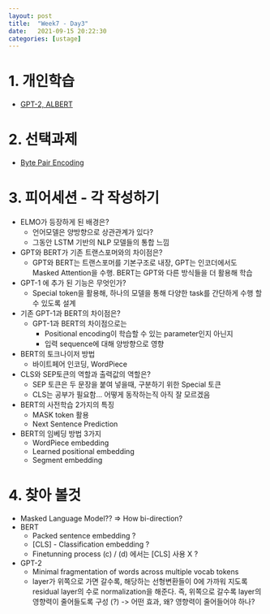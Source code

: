 ```yaml
---
layout: post
title:  "Week7 - Day3"
date:   2021-09-15 20:22:30
categories: [ustage]
---
```


# 1. 개인학습
* [GPT-2, ALBERT](https://kyunghyunlim.github.io/nlp/ml_ai/2021/09/15/bert2.html)

# 2. 선택과제
* [Byte Pair Encoding](https://kyunghyunlim.github.io/nlp/ml_ai/2021/09/15/byteenc.html)

# 3. 피어세션 - 각 작성하기
- ELMO가 등장하게 된 배경은?
    - 언어모델은 양방향으로 상관관계가 있다?
    - 그동안 LSTM 기반의 NLP 모델들의 통합 느낌
- GPT와 BERT가 기존 트랜스포머와의 차이점은?
    - GPT와 BERT는 트랜스포머를 기본구조로 내장, GPT는 인코더에서도 Masked Attention을 수행. BERT는 GPT와 다른 방식들을 더 활용해 학습
- GPT-1 에 추가 된 기능은 무엇인가?
    - Special token을 활용해, 하나의 모델을 통해 다양한 task를 간단하게 수행 할 수 있도록 설계
- 기존 GPT-1과 BERT의 차이점은?
    - GPT-1과 BERT의 차이점으로는
        - Positional encoding이 학습할 수 있는 parameter인지 아닌지
        - 입력 sequence에 대해 양방향으로 영향
- BERT의 토크나이저 방법
    - 바이트페어 인코딩, WordPiece
- CLS와 SEP토큰의 역할과 출력값의 역할은?
    - SEP 토큰은 두 문장을 붙여 넣을때, 구분하기 위한 Special 토큰
    - CLS는 공부가 필요함... 어떻게 동작하는직 아직 잘 모르겠음
- BERT의 사전학습 2가지의 특징
    - MASK token 활용
    - Next Sentence Prediction
- BERT의 임베딩 방법 3가지
    - WordPiece embedding
    - Learned positional embedding
    - Segment embedding
    
# 4. 찾아 볼것
* Masked Language Model?? => How bi-direction?
* BERT 
    * Packed sentence embedding ?
    * [CLS] - Classification embedding ?
    * Finetunning process (c) / (d) 에서는 [CLS] 사용 X ?
* GPT-2
    * Minimal fragmentation of words across multiple vocab tokens
    * layer가 위쪽으로 가면 갈수록, 해당하는 선형변환들이 0에 가까워 지도록 residual layer의 수로 normalization을 해준다. 즉, 위쪽으로 갈수록 layer의 영향력이 줄어들도록 구성 (?) -> 어떤 효과, 왜? 영향력이 줄어들어야 하나?